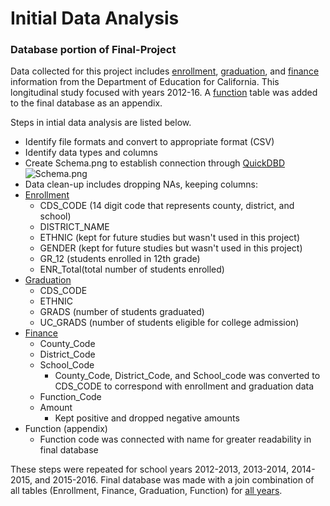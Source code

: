 # Initial Data Analysis
### Database portion of Final-Project

Data collected for this project includes [enrollment](https://www.cde.ca.gov/ds/sd/sd/filesenr.asp), [graduation](https://www.cde.ca.gov/ds/sd/sd/filesgrads.asp), and [finance](https://www.cde.ca.gov/ds/fd/fd/) information from the Department of Education for California.  This longitudinal study focused with years 2012-16.  A [function](https://github.com/cjradomski/Final-Project/blob/Helen/Resources/Finance%20Data/function.csv) table was added to the final database as an appendix.

Steps in intial data analysis are listed below.
- Identify file formats and convert to appropriate format (CSV)
- Identify data types and columns
- Create Schema.png to establish connection through [QuickDBD](https://www.quickdatabasediagrams.com/)
![Schema.png](https://github.com/cjradomski/Final-Project/blob/master/Schema.png)
- Data clean-up includes dropping NAs, keeping columns:
- [Enrollment](https://github.com/cjradomski/Final-Project/tree/Helen/Resources/Enrollment%20Data)
  - CDS_CODE (14 digit code that represents county, district, and school)
  - DISTRICT_NAME
  - ETHNIC (kept for future studies but wasn't used in this project)
  - GENDER (kept for future studies but wasn't used in this project)
  - GR_12 (students enrolled in 12th grade)
  - ENR_Total(total number of students enrolled)
- [Graduation](https://github.com/cjradomski/Final-Project/tree/Helen/Resources/Graduation%20Data)
  - CDS_CODE
  - ETHNIC
  - GRADS (number of students graduated)
  - UC_GRADS (number of students eligible for college admission)
- [Finance](https://github.com/cjradomski/Final-Project/tree/Helen/Resources/Finance%20Data)
  - County_Code
  - District_Code
  - School_Code
    - County_Code, District_Code, and School_code was converted to CDS_CODE to correspond with enrollment and graduation data
  - Function_Code
  - Amount
    - Kept positive and dropped negative amounts
- Function (appendix)
  - Function code was connected with name for greater readability in final database
  
These steps were repeated for school years 2012-2013, 2013-2014, 2014-2015, and 2015-2016.  Final database was made with a join combination of all tables (Enrollment, Finance, Graduation, Function) for [all years](https://github.com/cjradomski/Final-Project/tree/Helen/Resources/All_Data/All_Data_Notebooks).

